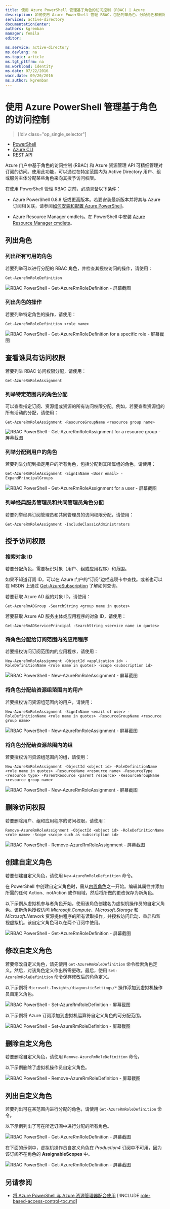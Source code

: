 ```yaml
---
title: 使用 Azure PowerShell 管理基于角色的访问控制 (RBAC) | Azure
description: 如何使用 Azure PowerShell 管理 RBAC，包括列举角色、分配角色和删除角色分配。
services: active-directory
documentationCenter: 
authors: kgremban
manager: femila
editor: 

ms.service: active-directory
ms.devlang: na
ms.topic: article
ms.tgt_pltfrm: na
ms.workload: identity
ms.date: 07/22/2016
wacn.date: 09/26/2016
ms.author: kgremban
---
```


# 使用 Azure PowerShell 管理基于角色的访问控制

> [!div class="op_single_selector"]
- [PowerShell](./role-based-access-control-manage-access-powershell.md)
- [Azure CLI](./role-based-access-control-manage-access-azure-cli.md)
- [REST API](./role-based-access-control-manage-access-rest.md)

Azure 门户中基于角色的访问控制 (RBAC) 和 Azure 资源管理 API 可精细管理对订阅的访问。使用此功能，可以通过在特定范围内为 Active Directory 用户、组或服务主体分配某些角色来向其授予访问权限。

在使用 PowerShell 管理 RBAC 之前，必须具备以下条件：

- Azure PowerShell 0.8.8 版或更高版本。若要安装最新版本并将其与 Azure 订阅相关联，请参阅[如何安装和配置 Azure PowerShell](../powershell-install-configure.md)。

- Azure Resource Manager cmdlets。在 PowerShell 中安装 [Azure Resource Manager cmdlets](https://msdn.microsoft.com/library/mt125356.aspx)。

## 列出角色

### 列出所有可用的角色
若要列举可以进行分配的 RBAC 角色，并检查其授权访问的操作，请使用：

    Get-AzureRmRoleDefinition

![RBAC PowerShell - Get-AzureRmRoleDefinition - 屏幕截图](./media/role-based-access-control-manage-access-powershell/1-get-azure-rm-role-definition1.png)

### 列出角色的操作
若要列举特定角色的操作，请使用：

    Get-AzureRmRoleDefinition <role name>

![RBAC PowerShell - Get-AzureRmRoleDefinition for a specific role - 屏幕截图](./media/role-based-access-control-manage-access-powershell/1-get-azure-rm-role-definition2.png)

## 查看谁具有访问权限
若要列举 RBAC 访问权限分配，请使用：

    Get-AzureRmRoleAssignment

###	列举特定范围内的角色分配
可以查看指定订阅、资源组或资源的所有访问权限分配。例如，若要查看资源组的所有活动的分配，请使用：

    Get-AzureRmRoleAssignment -ResourceGroupName <resource group name>

![RBAC PowerShell - Get-AzureRmRoleAssignment for a resource group - 屏幕截图](./media/role-based-access-control-manage-access-powershell/4-get-azure-rm-role-assignment1.png)

### 列举分配到用户的角色
若要列举分配到指定用户的所有角色，包括分配到其所属组的角色，请使用：

    Get-AzureRmRoleAssignment -SignInName <User email> -ExpandPrincipalGroups

![RBAC PowerShell - Get-AzureRmRoleAssignment for a user - 屏幕截图](./media/role-based-access-control-manage-access-powershell/4-get-azure-rm-role-assignment2.png)

### 列举经典服务管理员和共同管理员角色分配
若要列举经典订阅管理员和共同管理员的访问权限分配，请使用：

    Get-AzureRmRoleAssignment -IncludeClassicAdministrators

## 授予访问权限
### 搜索对象 ID
若要分配角色，需要标识对象（用户、组或应用程序）和范围。

如果不知道订阅 ID，可以在 Azure 门户的“订阅”边栏选项卡中查找。或者也可以在 MSDN 上通过 [Get-AzureSubscription](https://msdn.microsoft.com/library/dn495302.aspx) 了解如何查询。

若要获取 Azure AD 组的对象 ID，请使用：

    Get-AzureRmADGroup -SearchString <group name in quotes>

若要获取 Azure AD 服务主体或应用程序的对象 ID，请使用：

    Get-AzureRmADServicePrincipal -SearchString <service name in quotes>

### 将角色分配给订阅范围内的应用程序
若要授权访问订阅范围内的应用程序，请使用：

    New-AzureRmRoleAssignment -ObjectId <application id> -RoleDefinitionName <role name in quotes> -Scope <subscription id>

![RBAC PowerShell - New-AzureRmRoleAssignment - 屏幕截图](./media/role-based-access-control-manage-access-powershell/2-new-azure-rm-role-assignment2.png)

### 将角色分配给资源组范围内的用户
若要授权访问资源组范围内的用户，请使用：

    New-AzureRmRoleAssignment -SignInName <email of user> -RoleDefinitionName <role name in quotes> -ResourceGroupName <resource group name>

![RBAC PowerShell - New-AzureRmRoleAssignment - 屏幕截图](./media/role-based-access-control-manage-access-powershell/2-new-azure-rm-role-assignment3.png)

### 将角色分配给资源范围内的组
若要授权访问资源组范围内的组，请使用：

    New-AzureRmRoleAssignment -ObjectId <object id> -RoleDefinitionName <role name in quotes> -ResourceName <resource name> -ResourceType <resource type> -ParentResource <parent resource> -ResourceGroupName <resource group name>

![RBAC PowerShell - New-AzureRmRoleAssignment - 屏幕截图](./media/role-based-access-control-manage-access-powershell/2-new-azure-rm-role-assignment4.png)

## 删除访问权限
若要删除用户、组和应用程序的访问权限，请使用：

    Remove-AzureRmRoleAssignment -ObjectId <object id> -RoleDefinitionName <role name> -Scope <scope such as subscription id>

![RBAC PowerShell - Remove-AzureRmRoleAssignment - 屏幕截图](./media/role-based-access-control-manage-access-powershell/3-remove-azure-rm-role-assignment.png)

## 创建自定义角色
若要创建自定义角色，请使用 `New-AzureRmRoleDefinition` 命令。

在 PowerShell 中创建自定义角色时，需从[内置角色](./role-based-access-built-in-roles.md)之一开始。编辑其属性并添加所需的任何 Action、notAction 或作用域，然后将所做的更改保存为新角色。

以下示例从虚拟机参与者角色开始，使用该角色创建名为虚拟机操作员的自定义角色。该新角色授权访问 *Microsoft.Compute*、*Microsoft.Storage* 和 *Microsoft.Network* 资源提供程序的所有读取操作，并授权访问启动、重启和监视虚拟机。该自定义角色可以在两个订阅中使用。

![RBAC PowerShell - Get-AzureRmRoleDefinition - 屏幕截图](./media/role-based-access-control-manage-access-powershell/2-new-azurermroledefinition.png)

## 修改自定义角色
若要修改自定义角色，请先使用 `Get-AzureRmRoleDefinition` 命令检索角色定义。然后，对该角色定义作出所需更改。最后，使用 `Set-AzureRmRoleDefinition` 命令保存修改后的角色定义。

以下示例将 `Microsoft.Insights/diagnosticSettings/*` 操作添加到虚拟机操作员自定义角色。

![RBAC PowerShell - Set-AzureRmRoleDefinition - 屏幕截图](./media/role-based-access-control-manage-access-powershell/3-set-azurermroledefinition-1.png)

以下示例将 Azure 订阅添加到虚拟机运算符自定义角色的可分配范围。

![RBAC PowerShell - Set-AzureRmRoleDefinition - 屏幕截图](./media/role-based-access-control-manage-access-powershell/3-set-azurermroledefinition-2.png)

## 删除自定义角色

若要删除自定义角色，请使用 `Remove-AzureRmRoleDefinition` 命令。

以下示例删除了虚拟机操作员自定义角色。

![RBAC PowerShell - Remove-AzureRmRoleDefinition - 屏幕截图](./media/role-based-access-control-manage-access-powershell/4-remove-azurermroledefinition.png)

## 列出自定义角色
若要列出可在某范围内进行分配的角色，请使用 `Get-AzureRmRoleDefinition` 命令。

以下示例列出了可在所选订阅中进行分配的所有角色。

![RBAC PowerShell - Get-AzureRmRoleDefinition - 屏幕截图](./media/role-based-access-control-manage-access-powershell/5-get-azurermroledefinition-1.png)

在下面的示例中，虚拟机操作员自定义角色在 *Production4* 订阅中不可用，因为该订阅不在角色的 **AssignableScopes** 中。

![RBAC PowerShell - Get-AzureRmRoleDefinition - 屏幕截图](./media/role-based-access-control-manage-access-powershell/5-get-azurermroledefinition2.png)

## 另请参阅
- [将 Azure PowerShell 与 Azure 资源管理器配合使用](../azure-resource-manager/powershell-azure-resource-manager.md) 
[!INCLUDE [role-based-access-control-toc.md](../../includes/role-based-access-control-toc.md)]

<!---HONumber=Mooncake_0815_2016-->